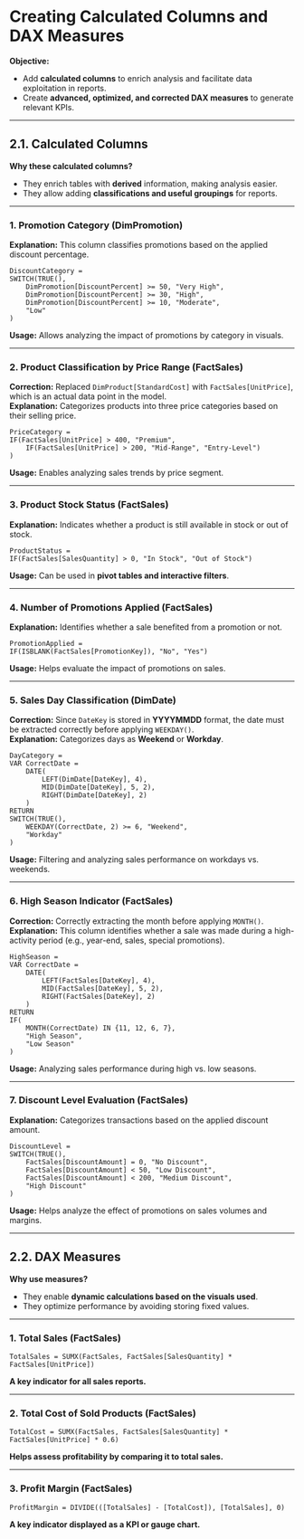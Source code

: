 # **Creating Calculated Columns and DAX Measures**  

**Objective:**  
- Add **calculated columns** to enrich analysis and facilitate data exploitation in reports.  
- Create **advanced, optimized, and corrected DAX measures** to generate relevant KPIs.  

---

## **2.1. Calculated Columns**  

**Why these calculated columns?**  
- They enrich tables with **derived** information, making analysis easier.  
- They allow adding **classifications and useful groupings** for reports.  

---

### **1. Promotion Category (DimPromotion)**  
**Explanation:** This column classifies promotions based on the applied discount percentage.  
```DAX
DiscountCategory =
SWITCH(TRUE(),
    DimPromotion[DiscountPercent] >= 50, "Very High",
    DimPromotion[DiscountPercent] >= 30, "High",
    DimPromotion[DiscountPercent] >= 10, "Moderate",
    "Low"
)
```
**Usage:** Allows analyzing the impact of promotions by category in visuals.  

---

### **2. Product Classification by Price Range (FactSales)**  
**Correction:** Replaced `DimProduct[StandardCost]` with `FactSales[UnitPrice]`, which is an actual data point in the model.  
**Explanation:** Categorizes products into three price categories based on their selling price.  
```DAX
PriceCategory =
IF(FactSales[UnitPrice] > 400, "Premium",
    IF(FactSales[UnitPrice] > 200, "Mid-Range", "Entry-Level")
)
```
**Usage:** Enables analyzing sales trends by price segment.  

---

### **3. Product Stock Status (FactSales)**  
**Explanation:** Indicates whether a product is still available in stock or out of stock.  
```DAX
ProductStatus =
IF(FactSales[SalesQuantity] > 0, "In Stock", "Out of Stock")
```
**Usage:** Can be used in **pivot tables and interactive filters**.  

---

### **4. Number of Promotions Applied (FactSales)**  
**Explanation:** Identifies whether a sale benefited from a promotion or not.  
```DAX
PromotionApplied =
IF(ISBLANK(FactSales[PromotionKey]), "No", "Yes")
```
**Usage:** Helps evaluate the impact of promotions on sales.  

---

### **5. Sales Day Classification (DimDate)**  
**Correction:** Since `DateKey` is stored in **YYYYMMDD** format, the date must be extracted correctly before applying `WEEKDAY()`.  
**Explanation:** Categorizes days as **Weekend** or **Workday**.  
```DAX
DayCategory =
VAR CorrectDate =
    DATE(
        LEFT(DimDate[DateKey], 4),
        MID(DimDate[DateKey], 5, 2),
        RIGHT(DimDate[DateKey], 2)
    )
RETURN
SWITCH(TRUE(),
    WEEKDAY(CorrectDate, 2) >= 6, "Weekend",
    "Workday"
)
```
**Usage:** Filtering and analyzing sales performance on workdays vs. weekends.  

---

### **6. High Season Indicator (FactSales)**  
**Correction:** Correctly extracting the month before applying `MONTH()`.  
**Explanation:** This column identifies whether a sale was made during a high-activity period (e.g., year-end, sales, special promotions).  
```DAX
HighSeason =
VAR CorrectDate =
    DATE(
        LEFT(FactSales[DateKey], 4),
        MID(FactSales[DateKey], 5, 2),
        RIGHT(FactSales[DateKey], 2)
    )
RETURN
IF(
    MONTH(CorrectDate) IN {11, 12, 6, 7},
    "High Season",
    "Low Season"
)
```
**Usage:** Analyzing sales performance during high vs. low seasons.  

---

### **7. Discount Level Evaluation (FactSales)**  
**Explanation:** Categorizes transactions based on the applied discount amount.  
```DAX
DiscountLevel =
SWITCH(TRUE(),
    FactSales[DiscountAmount] = 0, "No Discount",
    FactSales[DiscountAmount] < 50, "Low Discount",
    FactSales[DiscountAmount] < 200, "Medium Discount",
    "High Discount"
)
```
**Usage:** Helps analyze the effect of promotions on sales volumes and margins.  

---

## **2.2. DAX Measures**  

**Why use measures?**  
- They enable **dynamic calculations based on the visuals used**.  
- They optimize performance by avoiding storing fixed values.  

---

### **1. Total Sales (FactSales)**  
```DAX
TotalSales = SUMX(FactSales, FactSales[SalesQuantity] * FactSales[UnitPrice])
```
**A key indicator for all sales reports.**  

---

### **2. Total Cost of Sold Products (FactSales)**  
```DAX
TotalCost = SUMX(FactSales, FactSales[SalesQuantity] * FactSales[UnitPrice] * 0.6)
```
**Helps assess profitability by comparing it to total sales.**  

---

### **3. Profit Margin (FactSales)**  
```DAX
ProfitMargin = DIVIDE(([TotalSales] - [TotalCost]), [TotalSales], 0)
```
**A key indicator displayed as a **KPI or gauge chart**.**  

